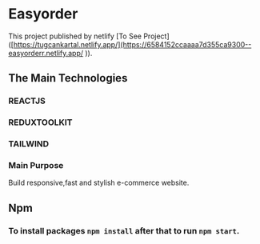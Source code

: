 
# Easyorder

This project published by netlify [To See Project]([https://tugcankartal.netlify.app/](https://6584152ccaaaa7d355ca9300--easyorderr.netlify.app/
)).
## The Main Technologies 

### REACTJS 
### REDUXTOOLKIT
### TAILWIND

### Main Purpose

Build responsive,fast and stylish e-commerce website.



## Npm

### To install packages `npm install` after that to run `npm start`.


